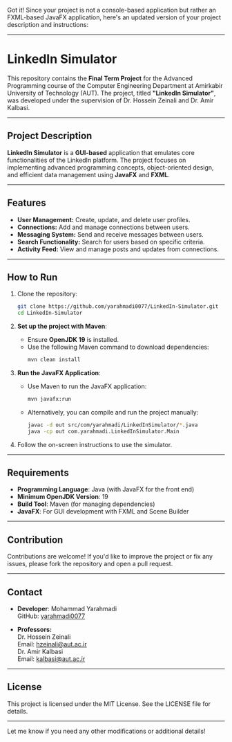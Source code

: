 Got it! Since your project is not a console-based application but rather an FXML-based JavaFX application, here's an updated version of your project description and instructions:

---

# LinkedIn Simulator

This repository contains the **Final Term Project** for the Advanced Programming course of the Computer Engineering Department at Amirkabir University of Technology (AUT). The project, titled **"LinkedIn Simulator"**, was developed under the supervision of Dr. Hossein Zeinali and Dr. Amir Kalbasi.

---

## Project Description
**LinkedIn Simulator** is a **GUI-based** application that emulates core functionalities of the LinkedIn platform. The project focuses on implementing advanced programming concepts, object-oriented design, and efficient data management using **JavaFX** and **FXML**.

---

## Features
- **User Management:** Create, update, and delete user profiles.
- **Connections:** Add and manage connections between users.
- **Messaging System:** Send and receive messages between users.
- **Search Functionality:** Search for users based on specific criteria.
- **Activity Feed:** View and manage posts and updates from connections.

---

## How to Run
1. Clone the repository:
   ```bash
   git clone https://github.com/yarahmadi0077/LinkedIn-Simulator.git
   cd LinkedIn-Simulator
   ```

2. **Set up the project with Maven**:
   - Ensure **OpenJDK 19** is installed.
   - Use the following Maven command to download dependencies:
     ```bash
     mvn clean install
     ```

3. **Run the JavaFX Application**:
   - Use Maven to run the JavaFX application:
     ```bash
     mvn javafx:run
     ```

   - Alternatively, you can compile and run the project manually:
     ```bash
     javac -d out src/com/yarahmadi/LinkedInSimulator/*.java
     java -cp out com.yarahmadi.LinkedInSimulator.Main
     ```

4. Follow the on-screen instructions to use the simulator.

---

## Requirements
- **Programming Language**: Java (with JavaFX for the front end)
- **Minimum OpenJDK Version**: 19
- **Build Tool**: Maven (for managing dependencies)
- **JavaFX**: For GUI development with FXML and Scene Builder

---

## Contribution
Contributions are welcome! If you'd like to improve the project or fix any issues, please fork the repository and open a pull request.

---

## Contact
- **Developer**: Mohammad Yarahmadi  
  GitHub: [yarahmadi0077](https://github.com/yarahmadi0077)

- **Professors:**  
  Dr. Hossein Zeinali  
  Email: [hzeinali@aut.ac.ir](mailto:hzeinali@aut.ac.ir)  
  Dr. Amir Kalbasi  
  Email: [kalbasi@aut.ac.ir](mailto:kalbasi@aut.ac.ir)

---

## License
This project is licensed under the MIT License. See the LICENSE file for details.

---

Let me know if you need any other modifications or additional details!
